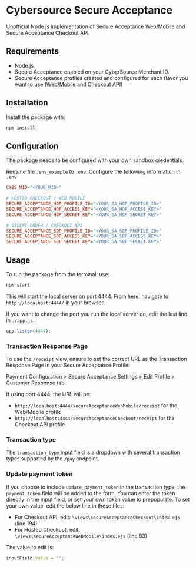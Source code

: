 # Cybersource Secure Acceptance 

Unofficial Node.js implementation of Secure Acceptance Web/Mobile and Secure Acceptance Checkout API.

## Requirements

- Node.js.
- Secure Acceptance enabled on your CyberSource Merchant ID.
- Secure Acceptance profiles created and configured for each flavor you want to use (Web/Mobile and Checkout API)

## Installation

Install the package with:

```sh
npm install
```

## Configuration

The package needs to be configured with your own sandbox credentials.

Rename file `.env_example` to `.env`. Configure the following information in `.env`

```ini
CYBS_MID="<YOUR_MID>"

# HOSTED CHECKOUT / WEB MOBILE
SECURE_ACCEPTANCE_HOP_PROFILE_ID="<YOUR_SA_HOP_PROFILE_ID>"
SECURE_ACCEPTANCE_HOP_ACCESS_KEY="<YOUR_SA_HOP_ACCESS_KEY>"
SECURE_ACCEPTANCE_HOP_SECRET_KEY="<YOUR_SA_HOP_SECRET_KEY>"

# SILENT ORDER / CHECKOUT API
SECURE_ACCEPTANCE_SOP_PROFILE_ID="<YOUR_SA_SOP_PROFILE_ID>"
SECURE_ACCEPTANCE_SOP_ACCESS_KEY="<YOUR_SA_SOP_ACCESS_KEY>"
SECURE_ACCEPTANCE_SOP_SECRET_KEY="<YOUR_SA_SOP_SECRET_KEY>"
```

## Usage

To run the package from the terminal, use:

```bash
npm start
```

This will start the local server on port 4444. From here, navigate to `http://localhost:4444/` in your browser. 

If you want to change the port you run the local server on, edit the last line in ```./app.js```:

```js
app.listen(4444);
```

### Transaction Response Page

To use the `/receipt` view, ensure to set the correct URL as the Transaction Response Page in your Secure Acceptance Profile:

Payment Configuration > Secure Acceptance Settings > Edit Profile > Customer Response tab. 

If using port 4444, the URL will be: 
- `http://localhost:4444/secureAcceptanceWebMobile/receipt` for the Web/Mobile profile
- `http://localhost:4444/secureAcceptanceCheckout/receipt` for the Checkout API profile

### Transaction type

The `transaction_type` input field is a dropdown with several transaction types supported by the `/pay` endpoint. 

### Update payment token

If you choose to include `update_payment_token` in the transaction type, the `payment_token` field will be added to the form. You can enter the token directly in the input field, or set your own token value to prepopulate. To set your own value, edit the below line in these files:

- For Checkout API, edit: `\views\secureAcceptanceCheckout\index.ejs` (line 194)
- For Hosted Checkout, edit: `\views\secureAcceptanceWebMobile\index.ejs` (line 83)

The value to edit is:
```js
inputField.value = '';
```




